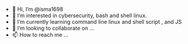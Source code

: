 - 👋 Hi, I’m @isma1698
- 👀 I’m interested in cybersecurity, bash and shell linux.
- 🌱 I’m currently learning command line linux and shell script , and JS
- 💞️ I’m looking to collaborate on ...
- 📫 How to reach me ...

<!---
isma1698/isma1698 is a ✨ special ✨ repository because its `README.md` (this file) appears on your GitHub profile.
You can click the Preview link to take a look at your changes.
--->
